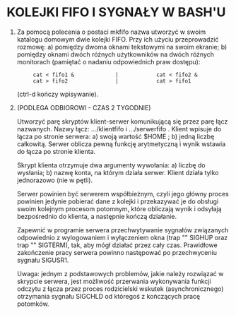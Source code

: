 # KOLEJKI FIFO I SYGNAŁY W BASH'U

1. Za pomocą polecenia o postaci mkfifo nazwa utworzyć w swoim katalogu domowym
   dwie kolejki FIFO. Przy ich użyciu przeprowadzić rozmowę: a) pomiędzy dwoma
   oknami tekstowymi na swoim ekranie; b) pomiędzy oknami dwóch różnych
   użytkowników na dwóch różnych monitorach (pamiętać o nadaniu odpowiednich
   praw dostępu):

            cat < fifo1 &             |            cat < fifo2 &
            cat > fifo2               |            cat > fifo1

   (ctrl-d kończy wpisywanie).

2. (PODLEGA ODBIOROWI - CZAS 2 TYGODNIE)

   Utworzyć parę skryptów klient-serwer komunikującą się przez parę łącz nazwanych.
   Nazwy łącz: .../klientfifo i .../serwerfifo . Klient wpisuje do łącza po stronie
   serwera: a) swoją wartość $HOME ; b) jedną liczbę całkowitą. Serwer oblicza
   pewną funkcję arytmetyczną i wynik wstawia do łącza po stronie klienta.

   Skrypt klienta otrzymuje dwa argumenty wywołania: a) liczbę do wysłania;
   b) nazwę konta, na którym działa serwer. Klient działa tylko jednorazowo (nie
   w pętli).

   Serwer powinien być serwerem współbieżnym, czyli jego główny proces powinien
   jedynie pobierać dane z kolejki i przekazywać je do obsługi swoim kolejnym
   procesom potomnym, które obliczają wynik i odsyłają bezpośrednio do klienta,
   a następnie kończą działanie.

   Zapewnić w programie serwera przechwytywanie sygnałów związanych odpowiednio
   z wylogowaniem i wyłączeniem okna (trap "" SIGHUP oraz trap "" SIGTERM), tak,
   aby mógł działać przez cały czas. Prawidłowe zakończenie pracy serwera
   powinno następować po przechwyceniu sygnału SIGUSR1.

   Uwaga: jednym z podstawowych problemów, jakie należy rozwiązać w skrypcie
          serwera, jest możliwość przerwania wykonywania funkcji odczytu z łącza
          przez proces rodzicielski wskutek (asynchronicznego) otrzymania sygnału
          SIGCHLD od któregoś z kończących pracę potomków.